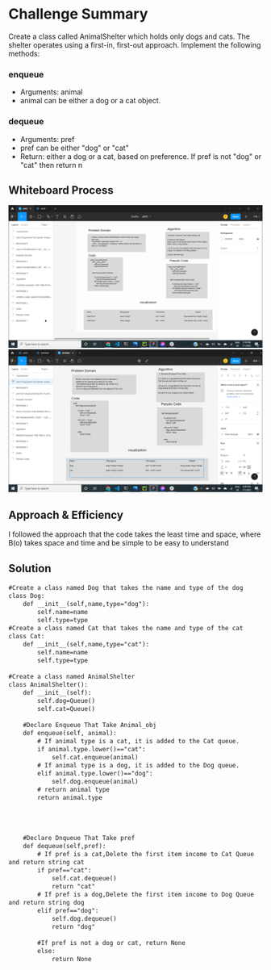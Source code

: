 # Challenge Summary
Create a class called AnimalShelter which holds only dogs and cats.
The shelter operates using a first-in, first-out approach.
Implement the following methods:
### enqueue
* Arguments: animal
* animal can be either a dog or a cat object.
### dequeue
* Arguments: pref
* pref can be either "dog" or "cat"
* Return: either a dog or a cat, based on preference.
If pref is not "dog" or "cat" then return n

## Whiteboard Process

![enqueue](2022-07-01.png)
![dequeue](2022-07-01%20(2).png)

## Approach & Efficiency

I followed the approach that the code takes the least time and space, where B(o) takes space and time and be simple to be easy to understand




## Solution
```
#Create a class named Dog that takes the name and type of the dog
class Dog:
    def __init__(self,name,type="dog"):
        self.name=name
        self.type=type
#Create a class named Cat that takes the name and type of the cat
class Cat:
    def __init__(self,name,type="cat"):
        self.name=name
        self.type=type

#Create a class named AnimalShelter
class AnimalShelter():
    def __init__(self):
        self.dog=Queue()
        self.cat=Queue()

    #Declare Enqueue That Take Animal_obj
    def enqueue(self, animal):
        # If animal type is a cat, it is added to the Cat queue.
        if animal.type.lower()=="cat":
            self.cat.enqueue(animal)
        # If animal type is a dog, it is added to the Dog queue.
        elif animal.type.lower()=="dog":
            self.dog.enqueue(animal)
        # return animal type
        return animal.type




    #Declare Dnqueue That Take pref
    def dequeue(self,pref):
        # If pref is a cat,Delete the first item income to Cat Queue and return string cat
        if pref=="cat":
            self.cat.dequeue()
            return "cat"
        # If pref is a dog,Delete the first item income to Dog Queue and return string dog
        elif pref=="dog":
            self.dog.dequeue()
            return "dog"

        #If pref is not a dog or cat, return None
        else:
            return None
```